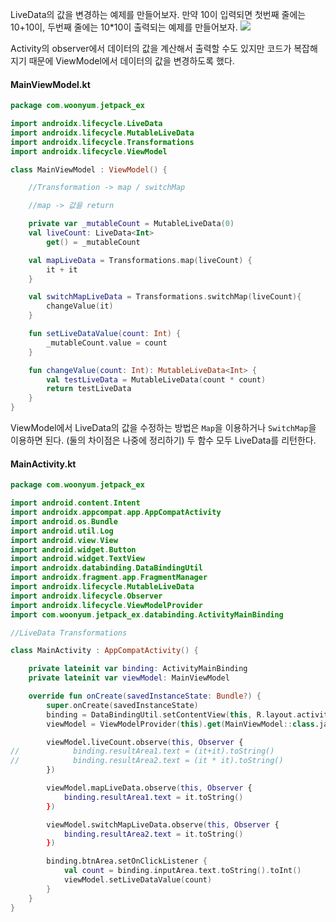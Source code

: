 LiveData의 값을 변경하는 예제를 만들어보자.
만약 10이 입력되면 첫번째 줄에는 10+10이, 두번째 줄에는 10\*10이 출력되는 예제를 만들어보자.
![](https://velog.velcdn.com/images/woonyumnyum/post/8146c911-74d5-4a86-9543-7168a2dfde25/image.png)

Activity의 observer에서 데이터의 값을 계산해서 출력할 수도 있지만 코드가 복잡해지기 때문에 ViewModel에서 데이터의 값을 변경하도록 했다.

#### MainViewModel.kt

```kotlin
package com.woonyum.jetpack_ex

import androidx.lifecycle.LiveData
import androidx.lifecycle.MutableLiveData
import androidx.lifecycle.Transformations
import androidx.lifecycle.ViewModel

class MainViewModel : ViewModel() {

    //Transformation -> map / switchMap

    //map -> 값을 return

    private var _mutableCount = MutableLiveData(0)
    val liveCount: LiveData<Int>
        get() = _mutableCount

    val mapLiveData = Transformations.map(liveCount) {
        it + it
    }

    val switchMapLiveData = Transformations.switchMap(liveCount){
        changeValue(it)
    }

    fun setLiveDataValue(count: Int) {
        _mutableCount.value = count
    }

    fun changeValue(count: Int): MutableLiveData<Int> {
        val testLiveData = MutableLiveData(count * count)
        return testLiveData
    }
}
```

ViewModel에서 LiveData의 값을 수정하는 방법은 `Map`을 이용하거나 `SwitchMap`을 이용하면 된다. (둘의 차이점은 나중에 정리하기)
두 함수 모두 LiveData를 리턴한다.

#### MainActivity.kt

```kotlin
package com.woonyum.jetpack_ex

import android.content.Intent
import androidx.appcompat.app.AppCompatActivity
import android.os.Bundle
import android.util.Log
import android.view.View
import android.widget.Button
import android.widget.TextView
import androidx.databinding.DataBindingUtil
import androidx.fragment.app.FragmentManager
import androidx.lifecycle.MutableLiveData
import androidx.lifecycle.Observer
import androidx.lifecycle.ViewModelProvider
import com.woonyum.jetpack_ex.databinding.ActivityMainBinding

//LiveData Transformations

class MainActivity : AppCompatActivity() {

    private lateinit var binding: ActivityMainBinding
    private lateinit var viewModel: MainViewModel

    override fun onCreate(savedInstanceState: Bundle?) {
        super.onCreate(savedInstanceState)
        binding = DataBindingUtil.setContentView(this, R.layout.activity_main)
        viewModel = ViewModelProvider(this).get(MainViewModel::class.java)

        viewModel.liveCount.observe(this, Observer {
//            binding.resultArea1.text = (it+it).toString()
//            binding.resultArea2.text = (it * it).toString()
        })

        viewModel.mapLiveData.observe(this, Observer {
            binding.resultArea1.text = it.toString()
        })

        viewModel.switchMapLiveData.observe(this, Observer {
            binding.resultArea2.text = it.toString()
        })

        binding.btnArea.setOnClickListener {
            val count = binding.inputArea.text.toString().toInt()
            viewModel.setLiveDataValue(count)
        }
    }
}
```
